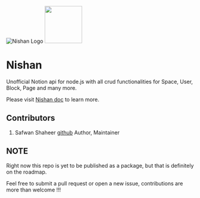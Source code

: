 ![Nishan Logo](https://raw.githubusercontent.com/Nishan-Open-Source/Nishan/master/public/logo%4088px.png)
<img height="100px" width="100px" src = "https://raw.githubusercontent.com/Nishan-Open-Source/Nishan/36445ccb61a714b3961d74db4d3a739ef776cd23/public/Logo3%40100px.svg">

# Nishan

Unofficial Notion api for node.js with all crud functionalities for Space, User, Block, Page and many more.

Please visit [Nishan doc](https://nishan-docs.netlify.app/) to learn more.

## Contributors

1. Safwan Shaheer [github](https://github.com/Devorein) Author, Maintainer


## NOTE

Right now this repo is yet to be published as a package, but that is definitely on the roadmap.

Feel free to submit a pull request or open a new issue, contributions are more than welcome !!!
